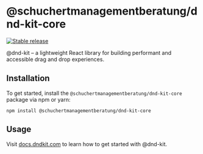 # @schuchertmanagementberatung/dnd-kit-core

[![Stable release](https://img.shields.io/npm/v/@schuchertmanagementberatung/dnd-kit-core.svg)](https://npm.im/@schuchertmanagementberatung/dnd-kit-core)

@dnd-kit – a lightweight React library for building performant and accessible drag and drop experiences.

## Installation

To get started, install the `@schuchertmanagementberatung/dnd-kit-core` package via npm or yarn:

```
npm install @schuchertmanagementberatung/dnd-kit-core
```

## Usage

Visit [docs.dndkit.com](https://docs.dndkit.com) to learn how to get started with @dnd-kit.
